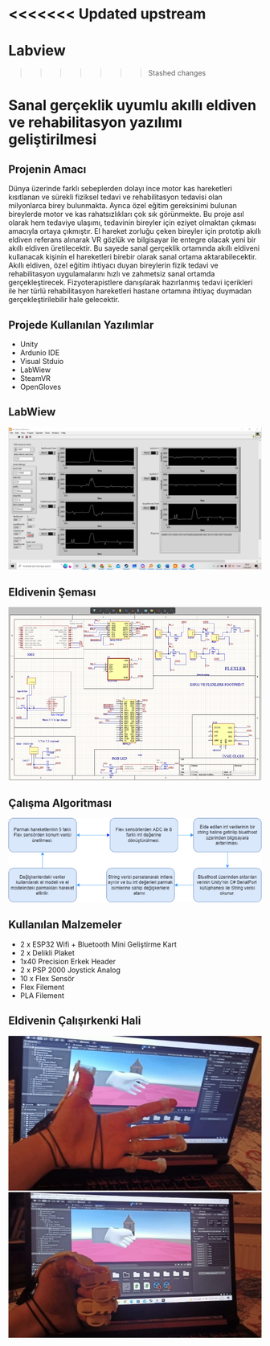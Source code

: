 <<<<<<< Updated upstream
=======
# Labview

>>>>>>> Stashed changes
# Sanal gerçeklik uyumlu akıllı eldiven ve rehabilitasyon yazılımı geliştirilmesi

## **Projenin Amacı**

Dünya üzerinde farklı sebeplerden dolayı ince motor kas hareketleri kısıtlanan ve sürekli fiziksel tedavi ve rehabilitasyon tedavisi olan milyonlarca birey bulunmakta. Ayrıca özel eğitim gereksinimi bulunan bireylerde motor ve kas rahatsızlıkları çok sık görünmekte. Bu proje asıl olarak hem tedaviye ulaşımı, tedavinin bireyler için eziyet olmaktan çıkması amacıyla ortaya çıkmıştır. El hareket zorluğu çeken bireyler için prototip akıllı eldiven referans alınarak VR gözlük ve bilgisayar ile entegre olacak yeni bir akıllı eldiven üretilecektir. Bu sayede sanal gerçeklik ortamında akıllı eldiveni kullanacak kişinin el hareketleri birebir olarak sanal ortama aktarabilecektir. Akıllı eldiven, özel eğitim ihtiyacı duyan bireylerin fizik tedavi ve rehabilitasyon uygulamalarını hızlı ve zahmetsiz sanal ortamda gerçekleştirecek. Fizyoterapistlere danışılarak hazırlanmış tedavi içerikleri ile her türlü rehabilitasyon hareketleri hastane ortamına ihtiyaç duymadan gerçekleştirilebilir hale gelecektir. 

## Projede Kullanılan Yazılımlar
* Unity
* Ardunio IDE
* Visual Stduio 
* LabWiew
* SteamVR
* OpenGloves

## LabWiew
![Algoritma](Fotolar/LabWiew.png) 

## Eldivenin Şeması
![Algoritma](Fotolar/Devre%C5%9Eemati%C4%9Fi.png) 

## Çalışma Algoritması
![Algoritma](Fotolar/Algoritma.png) 

## Kullanılan Malzemeler
* 2 x ESP32 Wifi + Bluetooth Mini Geliştirme Kart
* 2 x Delikli Plaket
* 1x40 Precision Erkek Header
* 2 x PSP 2000 Joystick Analog
* 10 x Flex Sensör 
* Flex Filement
* PLA Filement

## Eldivenin Çalışırkenki Hali
![GlovesOnUnity](Fotolar/GlovesOnUnity1.jpg)
![GlovesOnUnity](Fotolar/GlovesOnUnity2.jpg)
